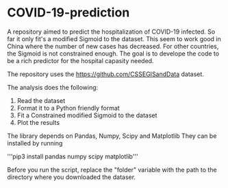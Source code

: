 # COVID-19-prediction
A repository aimed to predict the hospitalization of COVID-19 infected. So far it only fit's a modified Sigmoid to the dataset. This seem to work good in China where the number of new cases has decreased. For other countries, the Sigmoid is not constrained enough. The goal is to develope the code to be a rich predictor for the hospital capasity needed.

The repository uses the https://github.com/CSSEGISandData dataset.

The analysis does the following:
1. Read the dataset
2. Format it to a Python friendly format
3. Fit a Constrained modified Sigmoid to the dataset
4. Plot the results

The library depends on Pandas, Numpy, Scipy and Matplotlib
They can be installed by running 

'''pip3 install pandas numpy scipy matplotlib'''

Before you run the script, replace the "folder" variable with the path to the directory where you downloaded the dataser.
